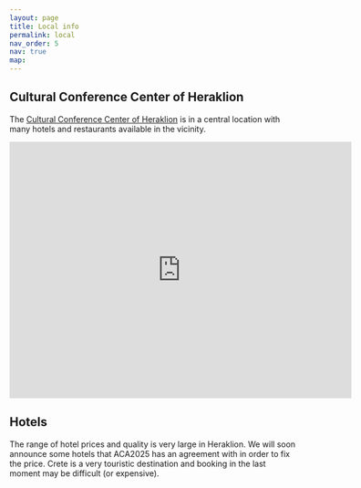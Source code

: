 ```yaml
---
layout: page
title: Local info
permalink: local
nav_order: 5
nav: true
map: 
---
```


Cultural Conference Center of Heraklion
---------------------------------------
 
The [Cultural Conference Center of Heraklion](https://www.cccc.gr/gr) is in a central location with many hotels 
and restaurants available in the vicinity.
 

<iframe src="https://www.google.com/maps/embed?pb=!1m18!1m12!1m3!1d6509.775824679444!2d25.1299165!3d35.333604799999996!2m3!1f0!2f0!3f0!3m2!1i1024!2i768!4f13.1!3m3!1m2!1s0x149a5987e50bedd9%3A0xab0037183204b1d2!2sCultural%20Conference%20Center%20of%20Heraklion!5e0!3m2!1sen!2sch!4v1733239537730!5m2!1sen!2sch" width="600" height="450" style="border:0;" allowfullscreen="" loading="lazy" referrerpolicy="no-referrer-when-downgrade"></iframe>


Hotels
------

The range of hotel prices and quality is very large in Heraklion. 
We will soon announce some hotels that ACA2025 has an agreement with in order to fix the price. 
Crete is a very touristic destination and booking in the last moment may be difficult (or expensive).

